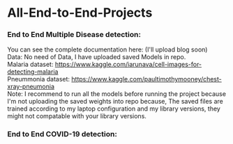# All-End-to-End-Projects
                                                                                                                                                                      
### End to End Multiple Disease detection: 

You can see the complete documentation here:  (I'll upload blog soon)                                                                                                                                                 
Data: No need of Data, I have uploaded saved Models in repo.                                                                                                                                                                           
Malaria dataset: https://www.kaggle.com/iarunava/cell-images-for-detecting-malaria                                                                                                     
Pneummonia dataset: https://www.kaggle.com/paultimothymooney/chest-xray-pneumonia                                                                                                                       
Note: I recommend to run all the models before running the project because I'm not uploading the saved weights into repo because, The saved files are trained according to my laptop configuration and my library versions, they might not compatable with your library versions.                                                                                    
                                                                                                                                                                      
### End to End COVID-19 detection: 

                                                                 
